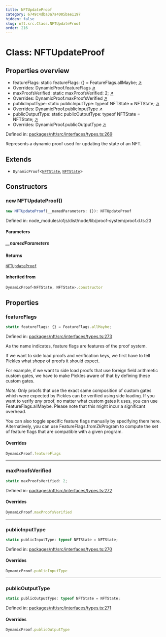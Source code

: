 ```yaml
---
title: NFTUpdateProof
category: 6749c4dba3a7a4005bae1197
hidden: false
slug: nft.src.Class.NFTUpdateProof
order: 216
---
```


# Class: NFTUpdateProof

## Properties overview

- featureFlags: static featureFlags: {} = FeatureFlags.allMaybe; [↗](#featureflags)
- Overrides: DynamicProof.featureFlags [↗](#overrides)
- maxProofsVerified: static maxProofsVerified: 2; [↗](#maxproofsverified)
- Overrides: DynamicProof.maxProofsVerified [↗](#overrides)
- publicInputType: static publicInputType: typeof NFTState = NFTState; [↗](#publicinputtype)
- Overrides: DynamicProof.publicInputType [↗](#overrides)
- publicOutputType: static publicOutputType: typeof NFTState = NFTState; [↗](#publicoutputtype)
- Overrides: DynamicProof.publicOutputType [↗](#overrides)

Defined in: [packages/nft/src/interfaces/types.ts:269](https://github.com/zkcloudworker/minatokens-lib/blob/main/packages/nft/src/interfaces/types.ts#L269)

Represents a dynamic proof used for updating the state of an NFT.

## Extends

- `DynamicProof`\<[`NFTState`](nftsrcclassnftstate), [`NFTState`](nftsrcclassnftstate)\>

## Constructors

### new NFTUpdateProof()

```ts
new NFTUpdateProof(__namedParameters: {}): NFTUpdateProof
```

Defined in: node\_modules/o1js/dist/node/lib/proof-system/proof.d.ts:23

#### Parameters

##### \_\_namedParameters

#### Returns

[`NFTUpdateProof`](nftsrcclassnftupdateproof)

#### Inherited from

```ts
DynamicProof<NFTState, NFTState>.constructor
```

## Properties

### featureFlags

```ts
static featureFlags: {} = FeatureFlags.allMaybe;
```

Defined in: [packages/nft/src/interfaces/types.ts:273](https://github.com/zkcloudworker/minatokens-lib/blob/main/packages/nft/src/interfaces/types.ts#L273)

As the name indicates, feature flags are features of the proof system.

If we want to side load proofs and verification keys, we first have to tell Pickles what _shape_ of proofs it should expect.

For example, if we want to side load proofs that use foreign field arithmetic custom gates, we have to make Pickles aware of that by defining
these custom gates.

_Note:_ Only proofs that use the exact same composition of custom gates which were expected by Pickles can be verified using side loading.
If you want to verify _any_ proof, no matter what custom gates it uses, you can use FeatureFlags.allMaybe. Please note that this might incur a significant overhead.

You can also toggle specific feature flags manually by specifying them here.
Alternatively, you can use FeatureFlags.fromZkProgram to compute the set of feature flags that are compatible with a given program.

#### Overrides

```ts
DynamicProof.featureFlags
```

***

### maxProofsVerified

```ts
static maxProofsVerified: 2;
```

Defined in: [packages/nft/src/interfaces/types.ts:272](https://github.com/zkcloudworker/minatokens-lib/blob/main/packages/nft/src/interfaces/types.ts#L272)

#### Overrides

```ts
DynamicProof.maxProofsVerified
```

***

### publicInputType

```ts
static publicInputType: typeof NFTState = NFTState;
```

Defined in: [packages/nft/src/interfaces/types.ts:270](https://github.com/zkcloudworker/minatokens-lib/blob/main/packages/nft/src/interfaces/types.ts#L270)

#### Overrides

```ts
DynamicProof.publicInputType
```

***

### publicOutputType

```ts
static publicOutputType: typeof NFTState = NFTState;
```

Defined in: [packages/nft/src/interfaces/types.ts:271](https://github.com/zkcloudworker/minatokens-lib/blob/main/packages/nft/src/interfaces/types.ts#L271)

#### Overrides

```ts
DynamicProof.publicOutputType
```

